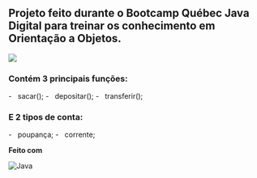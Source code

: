 ## Projeto feito durante o Bootcamp Québec Java Digital para treinar os conhecimento em Orientação a Objetos.

![](https://komarev.com/ghpvc/?username=VanessaSwerts&color=006bed)

<h3> Contém 3 principais funções: </h3>
  - &nbsp; sacar();
  - &nbsp; depositar();
  - &nbsp; transferir();
  
<h3> E 2 tipos de conta: </h3>
- &nbsp; poupança;
- &nbsp; corrente;

**Feito com**

![Java](https://img.shields.io/badge/-Java-333333?style=flat&logo=Java&logoColor=007396)
